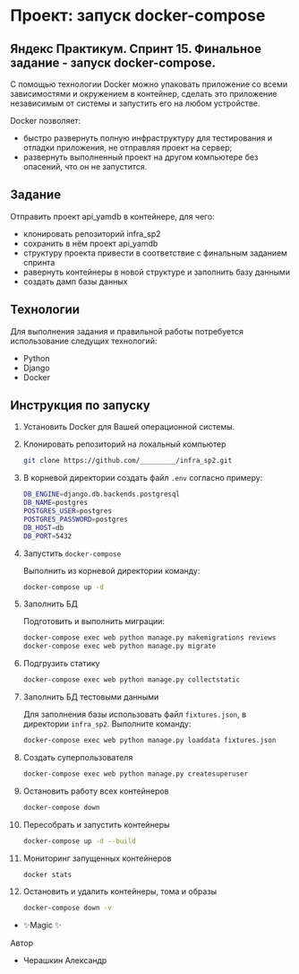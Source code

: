 # Проект: запуск docker-compose
## Яндекс Практикум. Спринт 15. Финальное задание - запуск docker-compose.
С помощью технологии Docker можно упаковать приложение со всеми зависимостями и окружением в контейнер, сделать это приложение независимым от системы и запустить его на любом устройстве.

Docker позволяет:
- быстро развернуть полную инфраструктуру для тестирования и отладки приложения, не отправляя проект на сервер;
- развернуть выполненный проект на другом компьютере без опасений, что он не запустится.

## Задание
Отправить проект api_yamdb в контейнере, для чего:

- клонировать репозиторий infra_sp2
- сохранить в нём проект api_yamdb
- структуру проекта привести в соответствие с финальным заданием спринта
- равернуть контейнеры в новой структуре и заполнить базу данными
- создать дамп базы данных

## Технологии

Для выполнения задания и правильной работы потребуется использование следущих технологий:

- Python
- Django
- Docker

## Инструкция по запуску

 1. Установить Docker для Вашей операционной системы.
 
2. Клонировать репозиторий на локальный компьютер

   ```bash
   git clone https://github.com/_________/infra_sp2.git
   ```

3. В корневой директории создать файл `.env` согласно примеру:

   ```bash
   DB_ENGINE=django.db.backends.postgresql
   DB_NAME=postgres
   POSTGRES_USER=postgres
   POSTGRES_PASSWORD=postgres
   DB_HOST=db
   DB_PORT=5432
   ```

4. Запустить `docker-compose`

   Выполнить из корневой директории команду:

   ```bash
   docker-compose up -d
   ```

5. Заполнить БД

   Подготовить и выполнить миграции:

   ```bash
   docker-compose exec web python manage.py makemigrations reviews
   docker-compose exec web python manage.py migrate
   ```

6. Подгрузить статику

   ```bash
   docker-compose exec web python manage.py collectstatic
   ```

7. Заполнить БД тестовыми данными

   Для заполнения базы использовать файл `fixtures.json`, в директории `infra_sp2`. Выполните команду:

   ```bash
   docker-compose exec web python manage.py loaddata fixtures.json
   ```

8. Создать суперпользователя

   ```bash
   docker-compose exec web python manage.py createsuperuser
   ```

9. Остановить работу всех контейнеров

   ```bash
   docker-compose down
   ```

10. Пересобрать и запустить контейнеры

    ```bash
    docker-compose up -d --build
    ```

11. Мониторинг запущенных контейнеров

    ```bash
    docker stats
    ```

12. Остановить и удалить контейнеры, тома и образы

    ```bash
    docker-compose down -v
    ```

- ✨Magic ✨

Автор 
- Черашкин Александр
